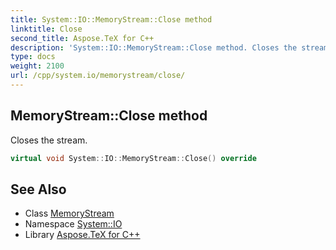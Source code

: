 ```yaml
---
title: System::IO::MemoryStream::Close method
linktitle: Close
second_title: Aspose.TeX for C++
description: 'System::IO::MemoryStream::Close method. Closes the stream in C++.'
type: docs
weight: 2100
url: /cpp/system.io/memorystream/close/
---
```

## MemoryStream::Close method


Closes the stream.

```cpp
virtual void System::IO::MemoryStream::Close() override
```

## See Also

* Class [MemoryStream](../)
* Namespace [System::IO](../../)
* Library [Aspose.TeX for C++](../../../)
